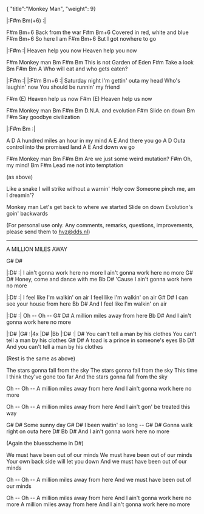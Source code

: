 { "title":"Monkey Man", "weight": 9}

|:F#m  Bm(+6)  :|

F#m           Bm+6
Back from the war
F#m        Bm+6
Covered in red, white and blue
F#m       Bm+6
So here I am
F#m       Bm+6
But I got nowhere to go

|:F#m    :|
Heaven help you now
Heaven help you now

F#m
Monkey man
        Bm            F#m   Bm
This is not Garden of Eden
F#m
Take a look
         Bm               F#m     Bm A
Who will eat and who gets eaten?

|:F#m    :|
|:F#m  Bm+6  :|
Saturday night
I'm gettin' outa my head
Who's laughin' now
You should be runnin' my friend

F#m                (E)
Heaven help us now
F#m                (E)
Heaven help us now

F#m
Monkey man
    Bm         F#m   Bm
D.N.A. and evolution
F#m
Slide on down
        Bm         F#m
Say goodbye civilization

|:F#m   Bm   :|

A                       D
A hundred miles an hour in my mind
A             E
And there you go
A                     D
Outa control into the promised land
A           E
And down we go

F#m
Monkey man
       Bm                F#m      Bm
Are we just some weird mutation?
F#m
Oh, my mind!
        Bm           F#m
Lead me not into temptation

(as above)

Like a snake
I will strike without a warnin'
Holy cow
Someone pinch me, am I dreamin'?

Monkey man
Let's get back to where we started
Slide on down
Evolution's goin' backwards


(For personal use only. Any comments, remarks, questions, improvements,
please send them to hvz@dds.nl)


--------------------
A MILLION MILES AWAY

G# D#

|:D#   :|
I ain't gonna work here no more
I ain't gonna work here no more
G#              D#
Honey, come and dance with me
                     Bb           D#
'Cause I ain't gonna work here no more

|:D#   :|
I feel like I'm walkin' on air
I feel like I'm walkin' on air
G#              D#
I can see your house from here
                    Bb         D#
And I feel like I'm walkin' on air

|:D#   :|
Oh -- Oh --
  G#            D#
A million miles away from here
                  Bb           D#
And I ain't gonna work here no more

|:D#   |G#   :|4x
|D#    |Bb    |:D#    :|
D#
You can't tell a man by his clothes
You can't tell a man by his clothes
  G#                  D#
A toad is a prince in someone's eyes
                     Bb         D#
And you can't tell a man by his clothes

(Rest is the same as above)

The stars gonna fall from the sky
The stars gonna fall from the sky
This time I think they've gone too far
And the stars gonna fall from the sky

Oh -- Oh --
A million miles away from here
And I ain't gonna work here no more

Oh -- Oh --
A million miles away from here
And I ain't gon' be treated this way

G#         D#
Some sunny day
G#             D#
I been waitin' so long --
G#                 D#
Gonna walk right on outa here
D#                Bb           D#
And I ain't gonna work here no more

(Again the bluesscheme in D#)

We must have been out of our minds
We must have been out of our minds
Your own back side will let you down
And we must have been out of our minds

Oh -- Oh --
A million miles away from here
And we must have been out of our minds

Oh -- Oh --
A million miles away from here
And I ain't gonna work here no more
A million miles away from here
And I ain't gonna work here no more
